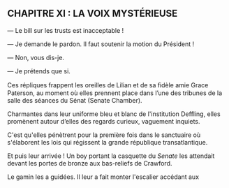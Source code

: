 ## CHAPITRE XI : LA VOIX MYSTÉRIEUSE

— Le bill sur les trusts est inacceptable !

— Je demande le pardon. Il faut soutenir la motion du Président !

— Non, vous dis-je.

— Je prétends que si.

Ces répliques frappent les oreilles de Lilian et de sa ﬁdèle amie Grace
Paterson, au moment où elles prennent place dans l’une des tribunes de la salle des séances du Sénat (Senate Chamber).

Charmantes dans leur uniforme bleu et blanc de l'institution Deffling,
elles promènent autour d’elles des regards curieux, vaguement inquiets.

C'est qu'elles pénètrent pour la première fois dans le sanctuaire où s'élaborent les lois qui régissent la grande république transatlantique.

Et puis leur arrivée ! Un boy portant la casquette du _Senate_ les attendait devant les portes de bronze aux bas-reliefs de Crawford.

Le gamin les a guidées. Il leur a fait monter l'escalier accédant aux
